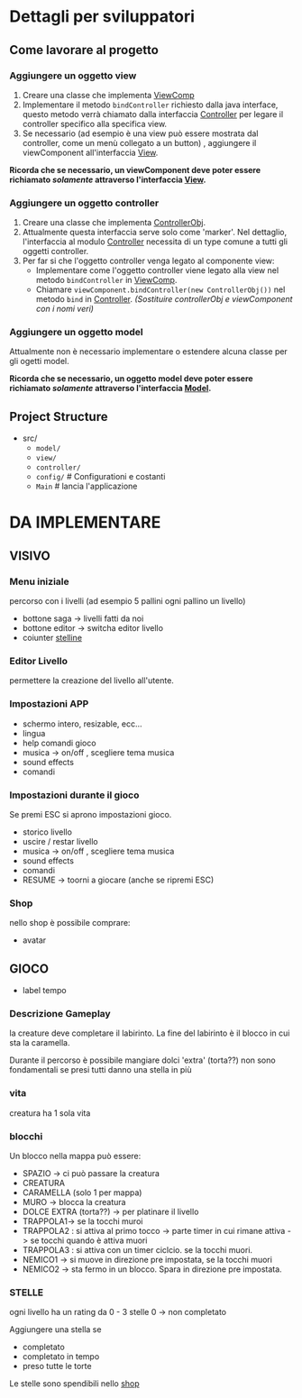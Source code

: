 # Dettagli per sviluppatori

## Come lavorare al progetto

### Aggiungere un oggetto view
1. Creare una classe che implementa [ViewComp](src/view/ViewComp.java)
2. Implementare il metodo `bindController` richiesto dalla java interface, 
questo metodo verrà chiamato dalla interfaccia [Controller](src/controller/Controller.java)
per legare il controller specifico alla specifica view.
3. Se necessario (ad esempio è una view può essere mostrata dal controller, come un menù collegato a un button) , aggiungere il viewComponent all'interfaccia [View](src/view/View.java).

**Ricorda che se necessario, un viewComponent deve poter essere richiamato *solamente* attraverso l'interfaccia [View](src/view/View.java).**

### Aggiungere un oggetto controller
1. Creare una classe che implementa [ControllerObj](src/controller/ControllerObj.java).
2. Attualmente questa interfaccia serve solo come 'marker'.
Nel dettaglio, l'interfaccia al modulo [Controller](src/controller/Controller.java) necessita di un type comune a tutti gli oggetti controller.
3. Per far si che l'oggetto controller venga legato al componente view:
   - Implementare come l'oggetto controller viene legato alla view nel metodo `bindController` in [ViewComp](src/view/ViewComp.java).
   - Chiamare `viewComponent.bindController(new ControllerObj())` nel metodo `bind` in [Controller](src/controller/Controller.java). *(Sostituire controllerObj e viewComponent con i nomi veri)*

### Aggiungere un oggetto model
Attualmente non è necessario implementare o estendere alcuna classe per gli ogetti model.

**Ricorda che se necessario, un oggetto model deve poter essere richiamato *solamente* attraverso l'interfaccia [Model](src/model/Model.java).**
## Project Structure

- src/
    - `model/` 
    - `view/` 
    - `controller/` 
    - `config/` # Configurationi e costanti
    - `Main` # lancia l'applicazione


# DA IMPLEMENTARE

## VISIVO
### Menu iniziale
percorso con i livelli (ad esempio 5 pallini ogni pallino un livello)
- bottone saga -> livelli fatti da noi
- bottone editor -> switcha editor livello
- coiunter [stelline](#stelle) 

[//]: # (Aggiungere foto dal gruppo)

### Editor Livello
permettere la creazione del livello all'utente. 


### Impostazioni APP
- schermo intero, resizable, ecc... 
- lingua 
- help comandi gioco
- musica -> on/off , scegliere tema musica
- sound effects
- comandi

### Impostazioni durante il gioco
Se premi ESC si aprono impostazioni gioco.
- storico livello 
- uscire / restar livello
- musica -> on/off , scegliere tema musica
- sound effects 
- comandi
- RESUME -> toorni a giocare (anche se ripremi ESC)

### Shop
nello shop è possibile comprare: 
- avatar

## GIOCO 
- label tempo

### Descrizione Gameplay 
la creature deve completare il labirinto. 
La fine del labirinto è il blocco in cui sta la caramella.

Durante il percorso è possibile mangiare dolci 'extra' (torta??) 
non sono fondamentali se presi tutti danno una stella in più

### vita
creatura ha 1 sola vita

### blocchi 
Un blocco nella mappa può essere:
- SPAZIO -> ci può passare la creatura
- CREATURA
- CARAMELLA (solo 1 per mappa)
- MURO -> blocca la creatura
- DOLCE EXTRA (torta??) -> per platinare il livello
- TRAPPOLA1-> se la tocchi muroi
- TRAPPOLA2 : si attiva al primo tocco -> parte timer in cui rimane attiva -> se tocchi quando è attiva muori
- TRAPPOLA3 : si attiva con un timer ciclcio. se la tocchi muori.
- NEMICO1 -> si muove in direzione pre impostata, se la tocchi muori
- NEMICO2 -> sta fermo in un blocco. Spara in direzione pre impostata.






### STELLE
ogni livello ha un rating da 0 - 3 stelle
0 -> non completato 

Aggiungere una stella se 
- completato 
- completato in tempo 
- preso tutte le torte

Le stelle sono spendibili nello [shop](#shop)





